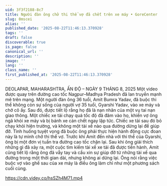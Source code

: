 ```yaml
---
uid: 3f3f2188-8c7
title: Người đàn ông chở thi thể vợ đã chết trên xe máy • GoreCenter
slug: 0mscei
alias: ''
published_date: '2025-08-22T11:46:13.370928'
tags: ''
draft: false
discoverable: true
is_page: false
canonical_url: ''
description: ''
image: ''
lang: ''
class_name: ''
first_published_at: '2025-08-22T11:46:13.370928'
---
```


DEOLAPAR, MAHARASHTRA, ẤN ĐỘ – NGÀY 9 THÁNG 8, 2025 Một video được quay trên đường cao tốc Nagpur–Madhya Pradesh đã lan truyền mạnh mẽ trên mạng. Một người đàn ông 36 tuổi, Amit Bumra Yadav, đã buộc thi thể không còn sự sống của người vợ 35 tuổi, Gyarshi Yadav, vào xe máy và chở cô ấy. Sau đó, được tiết lộ rằng họ đã là nạn nhân của một vụ tai nạn giao thông. Một chiếc xe tải chạy quá tốc độ đã đâm vào họ, khiến vợ ông ngã khỏi xe máy và bị bánh xe cán chết ngay lập tức. Chiếc xe tải sau đó bỏ chạy khỏi hiện trường, và không một tài xế nào qua đường dừng lại để giúp đỡ. Tình huống tuyệt vọng đã buộc ông phải thực hiện hành động cực đoan này là tự mình chở thi thể vợ. Trước khi Amit đến nhà với thi thể của Gyarshi, ông bị một đơn vị tuần tra đường cao tốc chặn lại. Sau khi ông giải thích những gì đã xảy ra, một cuộc tìm kiếm tài xế xe tải đã được tiến hành. Amit cũng tiết lộ rằng ông đã vẫy tay và cầu xin sự giúp đỡ từ những tài xế qua đường trong một thời gian dài, nhưng không ai dừng lại. Ông nói rằng việc buộc vợ vào ghế sau của xe máy là điều ông làm chỉ như một phương sách cuối cùng.

https://cdn.videy.co/hsSZh4M71.mp4
